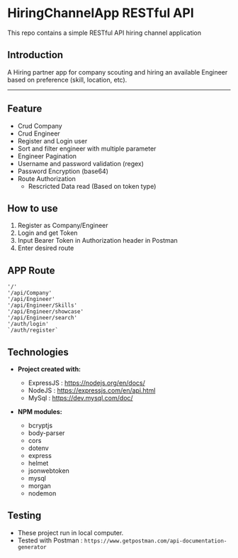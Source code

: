 # HiringChannelApp RESTful API
This repo contains a simple RESTful API hiring channel application

## Introduction
A Hiring partner app for company scouting and hiring an available Engineer based on preference (skill, location, etc).

---

## Feature
- Crud Company
- Crud Engineer
- Register and Login user
- Sort and filter engineer with multiple parameter
- Engineer Pagination
- Username and password validation (regex)
- Password Encryption (base64)
- Route Authorization
    -  Rescricted Data read (Based on token type)

## How to use
1. Register as Company/Engineer
2. Login and get Token
3. Input Bearer Token in Authorization header in Postman
4. Enter desired route

## APP Route
 ```
 '/'
 '/api/Company'
 '/api/Engineer'
 '/api/Engineer/Skills'
 '/api/Engineer/showcase'
 '/api/Engineer/search'
 '/auth/login'
 `/auth/register`
 ```
## Technologies

* **Project created with:**
	* ExpressJS : https://nodejs.org/en/docs/
	* NodeJS : https://expressjs.com/en/api.html
  * MySql : https://dev.mysql.com/doc/

* **NPM modules:**
	* bcryptjs
	* body-parser
	* cors
	* dotenv
	* express
	* helmet
	* jsonwebtoken
	* mysql
	* morgan
	* nodemon

## Testing
 - These project run in local computer. 
 - Tested with Postman : `https://www.getpostman.com/api-documentation-generator`

 
